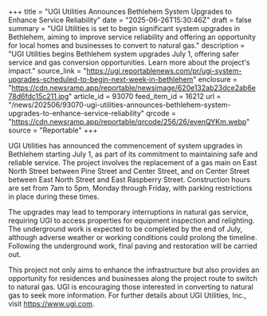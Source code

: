 +++
title = "UGI Utilities Announces Bethlehem System Upgrades to Enhance Service Reliability"
date = "2025-06-26T15:30:46Z"
draft = false
summary = "UGI Utilities is set to begin significant system upgrades in Bethlehem, aiming to improve service reliability and offering an opportunity for local homes and businesses to convert to natural gas."
description = "UGI Utilities begins Bethlehem system upgrades July 1, offering safer service and gas conversion opportunities. Learn more about the project's impact."
source_link = "https://ugi.reportablenews.com/pr/ugi-system-upgrades-scheduled-to-begin-next-week-in-bethlehem"
enclosure = "https://cdn.newsramp.app/reportable/newsimage/620e132ab23dce2ab6e78d6fdc15c211.jpg"
article_id = 93070
feed_item_id = 16212
url = "/news/202506/93070-ugi-utilities-announces-bethlehem-system-upgrades-to-enhance-service-reliability"
qrcode = "https://cdn.newsramp.app/reportable/qrcode/256/26/evenQYKm.webp"
source = "Reportable"
+++

<p>UGI Utilities has announced the commencement of system upgrades in Bethlehem starting July 1, as part of its commitment to maintaining safe and reliable service. The project involves the replacement of a gas main on East North Street between Pine Street and Center Street, and on Center Street between East North Street and East Raspberry Street. Construction hours are set from 7am to 5pm, Monday through Friday, with parking restrictions in place during these times.</p><p>The upgrades may lead to temporary interruptions in natural gas service, requiring UGI to access properties for equipment inspection and relighting. The underground work is expected to be completed by the end of July, although adverse weather or working conditions could prolong the timeline. Following the underground work, final paving and restoration will be carried out.</p><p>This project not only aims to enhance the infrastructure but also provides an opportunity for residences and businesses along the project route to switch to natural gas. UGI is encouraging those interested in converting to natural gas to seek more information. For further details about UGI Utilities, Inc., visit <a href='https://www.ugi.com' rel='nofollow' target='_blank'>https://www.ugi.com</a>.</p>